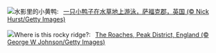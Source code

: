 ![](https://www.bing.com/th?id=OHR.LittleDuckling_ZH-CN2922471258_UHD.jpg&w=1000)水影里的小黄鸭:&nbsp;&ensp;[一只小鸭子在水草地上游泳，萨福克郡，英国 (© Nick Hurst/Getty Images)](https://www.bing.com/th?id=OHR.LittleDuckling_ZH-CN2922471258_UHD.jpg)
<br><br/>
![](https://www.bing.com/th?id=OHR.TheRoachesPeakDistrict_EN-US9733115206_UHD.jpg&w=1000)Where is this rocky ridge?:&nbsp;&ensp;[The Roaches, Peak District, England (© George W Johnson/Getty Images)](https://www.bing.com/th?id=OHR.TheRoachesPeakDistrict_EN-US9733115206_UHD.jpg)
<br><br/>
